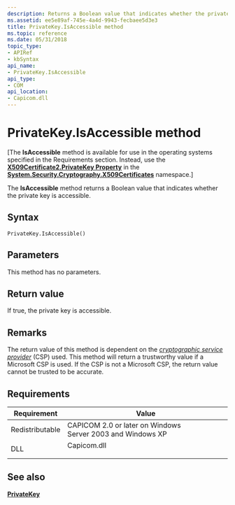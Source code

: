 ```yaml
---
description: Returns a Boolean value that indicates whether the private key is accessible.
ms.assetid: ee5e89af-745e-4a4d-9943-fecbaee5d3e3
title: PrivateKey.IsAccessible method
ms.topic: reference
ms.date: 05/31/2018
topic_type:
- APIRef
- kbSyntax
api_name:
- PrivateKey.IsAccessible
api_type:
- COM
api_location:
- Capicom.dll
---
```


# PrivateKey.IsAccessible method

\[The **IsAccessible** method is available for use in the operating systems specified in the Requirements section. Instead, use the [**X509Certificate2.PrivateKey Property**](/dotnet/api/system.security.cryptography.x509certificates.x509certificate2.privatekey?view=netcore-3.1&preserve-view=true) in the [**System.Security.Cryptography.X509Certificates**](/dotnet/api/system.security.cryptography.x509certificates.publickey.-ctor?view=netcore-3.1&preserve-view=true) namespace.\]

The **IsAccessible** method returns a Boolean value that indicates whether the private key is accessible.

## Syntax


```VB
PrivateKey.IsAccessible()
```



## Parameters

This method has no parameters.

## Return value

If true, the private key is accessible.

## Remarks

The return value of this method is dependent on the [*cryptographic service provider*](../secgloss/c-gly.md) (CSP) used. This method will return a trustworthy value if a Microsoft CSP is used. If the CSP is not a Microsoft CSP, the return value cannot be trusted to be accurate.

## Requirements



| Requirement | Value |
|----------------------------|----------------------------------------------------------------------------------------|
| Redistributable<br/> | CAPICOM 2.0 or later on Windows Server 2003 and Windows XP<br/>                  |
| DLL<br/>             | <dl> <dt>Capicom.dll</dt> </dl> |



## See also

<dl> <dt>

[**PrivateKey**](privatekey.md)
</dt> </dl>

 

 
